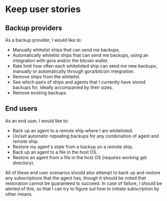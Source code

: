 # Keep user stories

## Backup providers

As a backup provider, I would like to:

- Manually whitelist ships that can send me backups.
- Automatically whitelist ships that can send me backups, using an integration with gora and/or the bitcoin wallet.
- Rate limit how often each whitelisted ship can send me new backups, manually or automatically through gora/bitcoin integration.
- Remove ships from the whitelist.
- See which pairs of ships and agents that I currently have stored backups for, ideally accompanied by their sizes.
- Remove existing backups.

## End users

As an end user, I would like to:

- Back up an agent to a remote ship where I am whitelisted.
- Un/set automatic repeating backups for any combination of agent and remote ship.
- Restore my agent's state from a backup on a remote ship.
- Back up an agent to a file in the host OS.
- Restore an agent from a file in the host OS (requires working get directory).

All of these end user scenarios should also attempt to back up and restore any subscriptions that the agent has, though it should be noted that restoration cannot be guaranteed to succeed. In case of failure, I should be alerted of this, so that I can try to figure out how to initiate subscription by other means.
